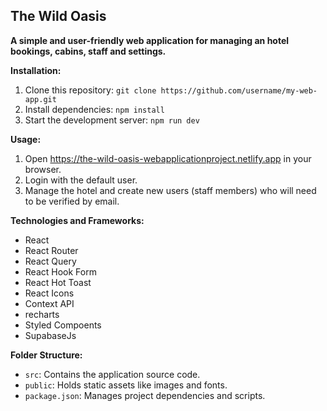 ## The Wild Oasis

**A simple and user-friendly web application for managing an hotel bookings, cabins, staff and settings.**

**Installation:**

1. Clone this repository: `git clone https://github.com/username/my-web-app.git`
2. Install dependencies: `npm install`
3. Start the development server: `npm run dev`

**Usage:**

1. Open https://the-wild-oasis-webapplicationproject.netlify.app in your browser.
2. Login with the default user.
3. Manage the hotel and create new users (staff members) who will need to be verified by email.

**Technologies and Frameworks:**

- React
- React Router
- React Query
- React Hook Form
- React Hot Toast
- React Icons
- Context API
- recharts
- Styled Compoents
- SupabaseJs

**Folder Structure:**

- `src`: Contains the application source code.
- `public`: Holds static assets like images and fonts.
- `package.json`: Manages project dependencies and scripts.
